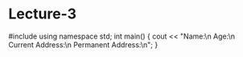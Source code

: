 # Lecture-3

#include <iostream>
using namespace std;
int main()
{
    cout << "Name:\n Age:\n Current Address:\n Permanent Address:\n";
}

